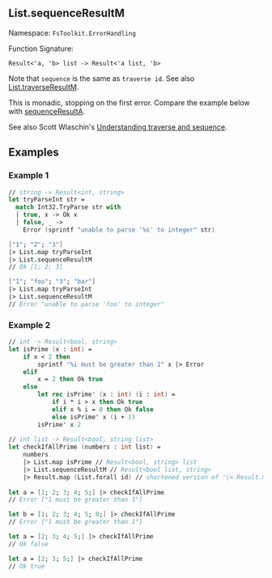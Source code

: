 ## List.sequenceResultM

Namespace: `FsToolkit.ErrorHandling`

Function Signature:

```
Result<'a, 'b> list -> Result<'a list, 'b>
```

Note that `sequence` is the same as `traverse id`. See also [List.traverseResultM](traverseResultM.md).

This is monadic, stopping on the first error. Compare the example below with [sequenceResultA](sequenceResultA.md).

See also Scott Wlaschin's [Understanding traverse and sequence](https://fsharpforfunandprofit.com/posts/elevated-world-4/).

## Examples

### Example 1

```fsharp
// string -> Result<int, string>
let tryParseInt str =
  match Int32.TryParse str with
  | true, x -> Ok x
  | false, _ -> 
    Error (sprintf "unable to parse '%s' to integer" str)

["1"; "2"; "3"]
|> List.map tryParseInt
|> List.sequenceResultM 
// Ok [1; 2; 3]

["1"; "foo"; "3"; "bar"]
|> List.map tryParseInt
|> List.sequenceResultM  
// Error "unable to parse 'foo' to integer"
```

### Example 2

```fsharp
// int -> Result<bool, string>
let isPrime (x : int) =
    if x < 2 then 
        sprintf "%i must be greater than 1" x |> Error
    elif 
        x = 2 then Ok true
    else
        let rec isPrime' (x : int) (i : int) =
            if i * i > x then Ok true
            elif x % i = 0 then Ok false
            else isPrime' x (i + 1)
        isPrime' x 2
  
// int list -> Result<bool, string list>      
let checkIfAllPrime (numbers : int list) =
    numbers
    |> List.map isPrime // Result<bool, string> list
    |> List.sequenceResultM // Result<bool list, string>
    |> Result.map (List.forall id) // shortened version of '|> Result.map (fun boolList -> boolList |> List.map (fun x -> x = true))';
    
let a = [1; 2; 3; 4; 5;] |> checkIfAllPrime
// Error ["1 must be greater than 1"]

let b = [1; 2; 3; 4; 5; 0;] |> checkIfAllPrime
// Error ["1 must be greater than 1"]

let a = [2; 3; 4; 5;] |> checkIfAllPrime
// Ok false

let a = [2; 3; 5;] |> checkIfAllPrime
// Ok true
```
